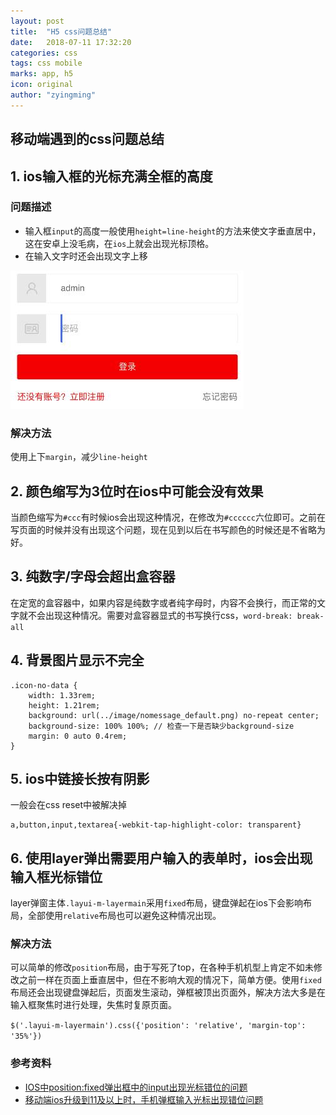 ```yaml
---
layout: post
title:  "H5 css问题总结"
date:   2018-07-11 17:32:20
categories: css
tags: css mobile
marks: app, h5
icon: original
author: "zyingming"
---
```

## 移动端遇到的css问题总结

## 1. ios输入框的光标充满全框的高度
### 问题描述
- 输入框`input`的高度一般使用`height=line-height`的方法来使文字垂直居中，这在安卓上没毛病，在`ios`上就会出现光标顶格。
- 在输入文字时还会出现文字上移

![ios 光标](/assets/images/pictures/2018-07/ios_1.jpg)

### 解决方法
使用上下`margin`，减少`line-height`

## 2. 颜色缩写为3位时在ios中可能会没有效果
当颜色缩写为`#ccc`有时候ios会出现这种情况，在修改为`#cccccc`六位即可。之前在写页面的时候并没有出现这个问题，现在见到以后在书写颜色的时候还是不省略为好。

## 3. 纯数字/字母会超出盒容器
在定宽的盒容器中，如果内容是纯数字或者纯字母时，内容不会换行，而正常的文字就不会出现这种情况。需要对盒容器显式的书写换行css，`word-break: break-all`

## 4. 背景图片显示不完全

```
.icon-no-data {
    width: 1.33rem;
    height: 1.21rem;
    background: url(../image/nomessage_default.png) no-repeat center;
    background-size: 100% 100%; // 检查一下是否缺少background-size
    margin: 0 auto 0.4rem;
}
```

## 5. ios中链接长按有阴影
一般会在css reset中被解决掉

```
a,button,input,textarea{-webkit-tap-highlight-color: transparent}
```

## 6. 使用layer弹出需要用户输入的表单时，ios会出现输入框光标错位
layer弹窗主体`.layui-m-layermain`采用`fixed`布局，键盘弹起在ios下会影响布局，全部使用`relative`布局也可以避免这种情况出现。

### 解决方法
可以简单的修改`position`布局，由于写死了top，在各种手机机型上肯定不如未修改之前一样在页面上垂直居中，但在不影响大观的情况下，简单方便。使用`fixed`布局还会出现键盘弹起后，页面发生滚动，弹框被顶出页面外，解决方法大多是在输入框聚焦时进行处理，失焦时复原页面。

`$('.layui-m-layermain').css({'position': 'relative', 'margin-top': '35%'})`


### 参考资料
- [IOS中position:fixed弹出框中的input出现光标错位的问题](https://www.cnblogs.com/NatChen/p/7941133.html)
- [移动端ios升级到11及以上时，手机弹框输入光标出现错位问题](https://www.cnblogs.com/zml-mary/p/7816495.html)
